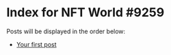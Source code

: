 # Index for NFT World #9259
Posts will be displayed in the order below:

- [Your first post](./001-first.md)

